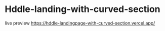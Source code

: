 # Hddle-landing-with-curved-section

live preview https://hddle-landingpage-with-curved-section.vercel.app/
